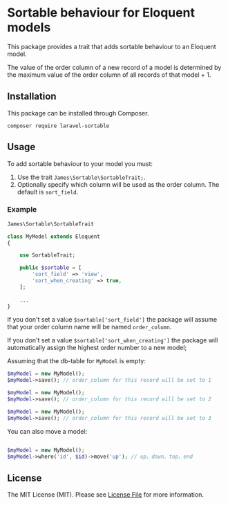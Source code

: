 # Sortable behaviour for Eloquent models



This package provides a trait that adds sortable behaviour to an Eloquent model.

The value of the order column of a new record of a model is determined by the maximum value of the order column of all records of that model + 1.

## Installation

This package can be installed through Composer.

```
composer require laravel-sortable
```

## Usage

To add sortable behaviour to your model you must:
1. Use the trait `James\Sortable\SortableTrait;`.
2. Optionally specify which column will be used as the order column. The default is `sort_field`.

### Example

```php
James\Sortable\SortableTrait

class MyModel extends Eloquent
{

    use SortableTrait;

    public $sortable = [
        'sort_field' => 'view',
        'sort_when_creating' => true,
    ];
    
    ...
}
```

If you don't set a value `$sortable['sort_field']` the package will assume that your order column name will be named `order_column`.

If you don't set a value `$sortable['sort_when_creating']` the package will automatically assign the highest order number to a new model;

Assuming that the db-table for `MyModel` is empty:

```php
$myModel = new MyModel();
$myModel->save(); // order_column for this record will be set to 1

$myModel = new MyModel();
$myModel->save(); // order_column for this record will be set to 2

$myModel = new MyModel();
$myModel->save(); // order_column for this record will be set to 3

```
You can also move a model:

```php

$myModel = new MyModel();
$myModel->where('id', $id)->move('up'); // up、down、top、end
```


## License

The MIT License (MIT). Please see [License File](LICENSE.md) for more information.

